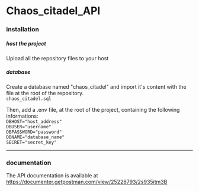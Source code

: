
# Chaos_citadel_API
<div align="center">

</div>

### installation
##### host the project
Upload all the repository files to your host</br>


##### database
Create a database named "chaos_citadel" and import it's content with the file at the root of the repository.
</br>
`chaos_citadel.sql` 

Then, add a .env file, at the root of the project,  containing the following informations:
</br>
`DBHOST="host_address"`
</br>
`DBUSER="username"`
</br>
`DBPASSWORD="password"`
</br>
`DBNAME="database_name"`
</br>
`SECRET="secret_key"`

---
### documentation
The API documentation is available at https://documenter.getpostman.com/view/25228793/2s935itm3B


